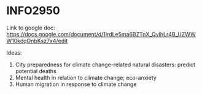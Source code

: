 # INFO2950
Link to google doc: https://docs.google.com/document/d/1IrdLe5ma6BZTnX_QvlhLr4B_UZWWW10kdqOnbKsz7x4/edit

Ideas:
1. City preparedness for climate change-related natural disasters: predict potential deaths 
2. Mental health in relation to climate change; eco-anxiety 
3. Human migration in response to climate change
